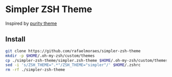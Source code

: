 # Simpler ZSH Theme
Inspired by [purity theme](https://github.com/petermbenjamin/purity) 

## Install

```bash
git clone https://github.com/rafaelmoraes/simpler-zsh-theme
mkdir -p $HOME/.oh-my-zsh/custom/themes
cp ./simpler-zsh-theme/simpler.zsh-theme $HOME/.oh-my-zsh/custom/themes
sed -i 's/ZSH_THEME=".*"/ZSH_THEME="simpler"/' $HOME/.zshrc
rm -rf ./simpler-zsh-theme
```
